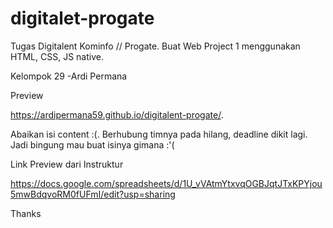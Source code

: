 # digitalet-progate
Tugas Digitalent Kominfo // Progate.
Buat Web Project 1 menggunakan HTML, CSS, JS native.

Kelompok 29
-Ardi Permana 

Preview 

https://ardipermana59.github.io/digitalent-progate/.

Abaikan isi content :(.
Berhubung timnya pada hilang, deadline dikit lagi. Jadi bingung mau buat isinya gimana :'(

Link Preview dari Instruktur

https://docs.google.com/spreadsheets/d/1U_vVAtmYtxvqOGBJqtJTxKPYjou5mwBdqvoRM0fUFmI/edit?usp=sharing

Thanks
